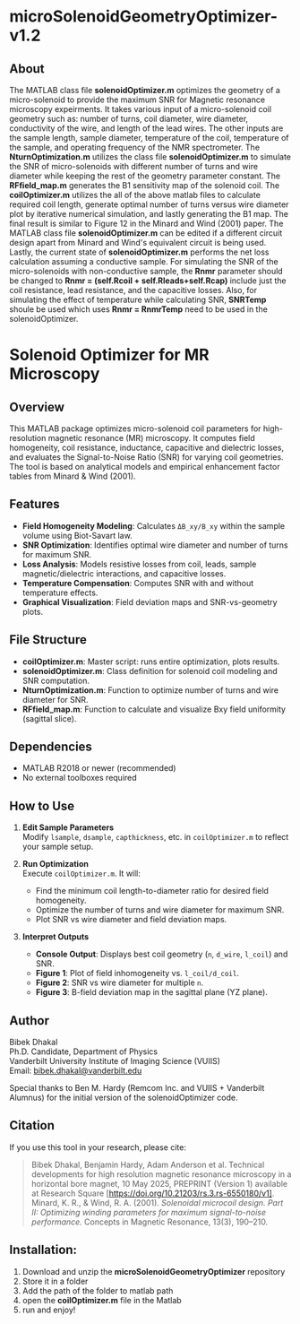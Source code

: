 # microSolenoidGeometryOptimizer-v1.2

## About
The MATLAB class file **solenoidOptimizer.m** optimizes the geometry of a micro-solenoid to provide the maximum SNR for Magnetic resonance microscopy expeirments. It takes various input of a micro-solenoid coil geometry such as: number of turns, coil diameter, wire diameter, conductivity of the wire,  and length of the lead wires.  The other inputs are the sample length, sample diameter, temperature of the coil, temperature of the sample, and operating frequency of the NMR spectrometer. The **NturnOptimization.m** utilizes the class file **solenoidOptimizer.m** to simulate the SNR of micro-solenoids with different number of turns and wire diameter while keeping the rest of the geometry parameter constant. The **RFfield_map.m** generates the B1 sensitivity map of the solenoid coil. The **coilOptimizer.m** utilizes the all of the above matlab files to calculate required coil length, generate optimal number of turns versus wire diameter plot by iterative numerical simulation, and lastly generating the B1 map. 
The final result is similar to Figure 12 in the Minard and Wind (2001) paper. The MATLAB class file **solenoidOptimizer.m** can be edited if a different circuit design apart from Minard and Wind's equivalent circuit is being used. Lastly, the current state of **solenoidOptimizer.m** performs the net loss calculation assuming a conductive sample. For simulating the SNR of the micro-solenoids with non-conductive sample, the **Rnmr** parameter should be changed to **Rnmr = (self.Rcoil + self.Rleads+self.Rcap)** include just the coil resistance, lead resistance, and the capacitive losses. Also, for simulating the effect of temperature while calculating SNR, **SNRTemp** shoule be used which uses **Rnmr = RnmrTemp** need to be used in the solenoidOptimizer. 

# Solenoid Optimizer for MR Microscopy

## Overview

This MATLAB package optimizes micro-solenoid coil parameters for high-resolution magnetic resonance (MR) microscopy. It computes field homogeneity, coil resistance, inductance, capacitive and dielectric losses, and evaluates the Signal-to-Noise Ratio (SNR) for varying coil geometries. The tool is based on analytical models and empirical enhancement factor tables from Minard & Wind (2001).

## Features

- **Field Homogeneity Modeling**: Calculates `ΔB_xy/B_xy` within the sample volume using Biot-Savart law.
- **SNR Optimization**: Identifies optimal wire diameter and number of turns for maximum SNR.
- **Loss Analysis**: Models resistive losses from coil, leads, sample magnetic/dielectric interactions, and capacitive losses.
- **Temperature Compensation**: Computes SNR with and without temperature effects.
- **Graphical Visualization**: Field deviation maps and SNR-vs-geometry plots.

## File Structure
- **coilOptimizer.m**:               Master script: runs entire optimization, plots results.
- **solenoidOptimizer.m**:           Class definition for solenoid coil modeling and SNR computation.
- **NturnOptimization.m**:           Function to optimize number of turns and wire diameter for SNR.
- **RFfield_map.m**:                 Function to calculate and visualize Bxy field uniformity (sagittal slice).

## Dependencies

- MATLAB R2018 or newer (recommended)
- No external toolboxes required

## How to Use

1. **Edit Sample Parameters**  
   Modify `lsample`, `dsample`, `capthickness`, etc. in `coilOptimizer.m` to reflect your sample setup.

2. **Run Optimization**  
   Execute `coilOptimizer.m`. It will:
   - Find the minimum coil length-to-diameter ratio for desired field homogeneity.
   - Optimize the number of turns and wire diameter for maximum SNR.
   - Plot SNR vs wire diameter and field deviation maps.

3. **Interpret Outputs**
   - **Console Output**: Displays best coil geometry (`n`, `d_wire`, `l_coil`) and SNR.
   - **Figure 1**: Plot of field inhomogeneity vs. `l_coil/d_coil`.
   - **Figure 2**: SNR vs wire diameter for multiple `n`.
   - **Figure 3**: B-field deviation map in the sagittal plane (YZ plane).

## Author

Bibek Dhakal  
Ph.D. Candidate, Department of Physics  
Vanderbilt University Institute of Imaging Science (VUIIS)  
Email: bibek.dhakal@vanderbilt.edu

Special thanks to Ben M. Hardy (Remcom Inc. and VUIIS + Vanderbilt Alumnus) for the initial version of the solenoidOptimizer code.

## Citation

If you use this tool in your research, please cite:
> Bibek Dhakal, Benjamin Hardy, Adam Anderson et al. Technical developments for high resolution magnetic resonance microscopy in a horizontal bore magnet, 10 May 2025, PREPRINT (Version 1) available at Research Square [https://doi.org/10.21203/rs.3.rs-6550180/v1].
> Minard, K. R., & Wind, R. A. (2001). *Solenoidal microcoil design. Part II: Optimizing winding parameters for maximum signal-to-noise performance.* Concepts in Magnetic Resonance, 13(3), 190–210.


## Installation:
1. Download and unzip the **microSolenoidGeometryOptimizer** repository
2. Store it in a folder
3. Add the path of the folder to matlab path
4. open the **coilOptimizer.m** file in the Matlab
5. run and enjoy!


